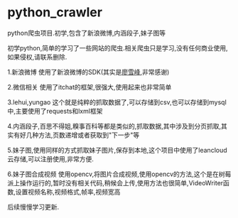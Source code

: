 # python_crawler
python爬虫项目.初学,包含了新浪微博,内涵段子,妹子图等

初学python,简单的学习了一些网站的爬虫.相关爬虫只是学习,没有任何商业使用,如果侵权,请联系删除.

1.新浪微博  使用了新浪微博的SDK(其实是[廖雪峰](https://www.liaoxuefeng.com/),非常感谢)

2.微信相关  使用了itchat的框架,很强大,使用起来也非常简单

3.lehui,yungao  这个就是纯粹的抓取数据了,可以存储到csv,也可以存储到mysql中,主要使用了requests和lxml框架

4.内涵段子,百思不得姐,糗事百科等都是类似的,抓取数据,其中涉及到分页抓取,其实有好几种方法,页数递增或者获取到"下一步"等

5.妹子图,使用同样的方式抓取妹子图片,保存到本地,这个项目中使用了leancloud云存储,可以注册使用,非常方便. 

6.妹子图合成视频  使用opencv,将图片合成视频,使用opencv的方法,这个是在树莓派上操作运行的,暂时没有相关代码,稍候会上传,使用方法也很简单,VideoWriter函数,设置视频名称,视频格式,帧率,视频宽高

后续慢慢学习更新.
